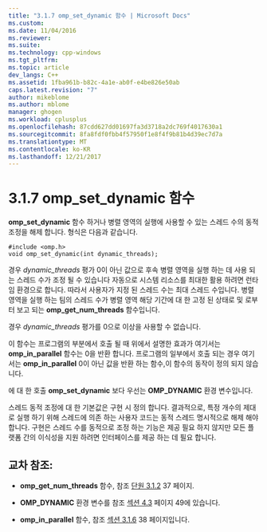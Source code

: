 ```yaml
---
title: "3.1.7 omp_set_dynamic 함수 | Microsoft Docs"
ms.custom: 
ms.date: 11/04/2016
ms.reviewer: 
ms.suite: 
ms.technology: cpp-windows
ms.tgt_pltfrm: 
ms.topic: article
dev_langs: C++
ms.assetid: 1fba961b-b82c-4a1e-ab0f-e4be826e50ab
caps.latest.revision: "7"
author: mikeblome
ms.author: mblome
manager: ghogen
ms.workload: cplusplus
ms.openlocfilehash: 87cdd627dd01697fa3d3718a2dc769f4017630a1
ms.sourcegitcommit: 8fa8fdf0fbb4f57950f1e8f4f9b81b4d39ec7d7a
ms.translationtype: MT
ms.contentlocale: ko-KR
ms.lasthandoff: 12/21/2017
---
```

# <a name="317-ompsetdynamic-function"></a>3.1.7 omp_set_dynamic 함수
**omp_set_dynamic** 함수 하거나 병렬 영역의 실행에 사용할 수 있는 스레드 수의 동적 조정을 해제 합니다. 형식은 다음과 같습니다.  
  
```  
#include <omp.h>  
void omp_set_dynamic(int dynamic_threads);  
```  
  
 경우 *dynamic_threads* 평가 0이 아닌 값으로 후속 병렬 영역을 실행 하는 데 사용 되는 스레드 수가 조정 될 수 있습니다 자동으로 시스템 리소스를 최대한 활용 하려면 런타임 환경으로 합니다. 따라서 사용자가 지정 된 스레드 수는 최대 스레드 수입니다. 병렬 영역을 실행 하는 팀의 스레드 수가 병렬 영역 해당 기간에 대 한 고정 된 상태로 및 로부터 보고 되는 **omp_get_num_threads** 함수입니다.  
  
 경우 *dynamic_threads* 평가를 0으로 이상을 사용할 수 없습니다.  
  
 이 함수는 프로그램의 부분에서 호출 될 때 위에서 설명한 효과가 여기서는 **omp_in_parallel** 함수는 0을 반환 합니다. 프로그램의 일부에서 호출 되는 경우 여기서는 **omp_in_parallel** 0이 아닌 값을 반환 하는 함수,이 함수의 동작이 정의 되지 않습니다.  
  
 에 대 한 호출 **omp_set_dynamic** 보다 우선는 **OMP_DYNAMIC** 환경 변수입니다.  
  
 스레드 동적 조정에 대 한 기본값은 구현 시 정의 합니다. 결과적으로, 특정 개수의 제대로 실행 하기 위해 스레드에 의존 하는 사용자 코드는 동적 스레드 명시적으로 해제 해야 합니다. 구현은 스레드 수를 동적으로 조정 하는 기능은 제공 필요 하지 않지만 모든 플랫폼 간의 이식성을 지원 하려면 인터페이스를 제공 하는 데 필요 합니다.  
  
## <a name="cross-references"></a>교차 참조:  
  
-   **omp_get_num_threads** 함수, 참조 [단원 3.1.2](../../parallel/openmp/3-1-2-omp-get-num-threads-function.md) 37 페이지.  
  
-   **OMP_DYNAMIC** 환경 변수를 참조 [섹션 4.3](../../parallel/openmp/4-3-omp-dynamic.md) 페이지 49에 있습니다.  
  
-   **omp_in_parallel** 함수, 참조 [섹션 3.1.6](../../parallel/openmp/3-1-6-omp-in-parallel-function.md) 38 페이지입니다.